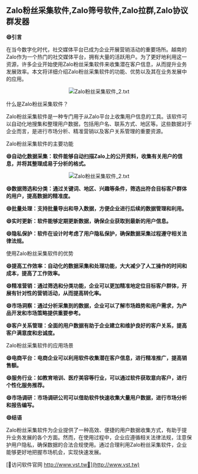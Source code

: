 ## **Zalo粉丝采集软件,Zalo筛号软件,Zalo拉群,Zalo协议群发器**
**😄引言**

在当今数字化时代，社交媒体平台已成为企业开展营销活动的重要场所。越南的Zalo作为一个热门的社交媒体平台，拥有大量的活跃用户。为了更好地利用这一资源，许多企业开始使用Zalo粉丝采集软件来收集潜在客户信息，从而提升业务发展效率。本文将详细介绍Zalo粉丝采集软件的功能、优势以及其在业务发展中的应用。

 <center><img src="https://vst.tw/MP4/tuiguang/png/3.png" alt="Zalo粉丝采集软件_2.txt"></center>

什么是Zalo粉丝采集软件？

Zalo粉丝采集软件是一种专门用于从Zalo平台上收集用户信息的工具。该软件可以自动化地搜集和整理用户数据，包括用户名、联系方式、地区等。这些数据对于企业而言，是进行市场分析、精准营销以及客户关系管理的重要资源。

Zalo粉丝采集软件的主要功能

**😄自动化数据采集：软件能够自动扫描Zalo上的公开资料，收集有关用户的信息，并将其整理成易于分析的格式。**

 <center><img src="https://vst.tw/MP4/tuiguang/png/4.png" alt="Zalo粉丝采集软件_2.txt"></center>

**😄数据筛选和分类：通过关键词、地区、兴趣等条件，筛选出符合目标客户群体的用户，提高数据的精准度。**

**😄批量处理：支持批量导出和导入数据，方便企业进行后续的数据管理和利用。**

**😄实时更新：软件能够定期更新数据，确保企业获取到最新的用户信息。**

**😄隐私保护：软件在设计时考虑了用户隐私保护，确保数据采集过程遵守相关法律法规。**

使用Zalo粉丝采集软件的优势

**😄提高工作效率：自动化的数据采集和处理功能，大大减少了人工操作的时间和成本，提高了工作效率。**

**😄精准营销：通过筛选和分类功能，企业可以更加精准地定位目标客户群体，开展有针对性的营销活动，从而提高转化率。**

**😄市场洞察：通过分析采集到的数据，企业可以了解市场趋势和用户需求，为产品开发和市场策略提供重要参考。**

**😄客户关系管理：全面的用户数据有助于企业建立和维护良好的客户关系，提高客户满意度和忠诚度。**

Zalo粉丝采集软件的应用场景

**😄电商平台：电商企业可以利用软件收集潜在客户信息，进行精准推广，提高销售额。**

**😄服务行业：如教育培训、医疗美容等行业，可以通过软件获取意向客户，进行个性化服务推荐。**

**😄市场调研：市场调研公司可以借助软件快速收集大量用户数据，进行市场分析和报告编写。**

**😄结语**

Zalo粉丝采集软件为企业提供了一种高效、便捷的用户数据收集方式，有助于提升业务发展的各个方面。然而，在使用过程中，企业应遵循相关法律法规，注意保护用户隐私，确保数据的合法合规使用。通过合理利用Zalo粉丝采集软件，企业能够更好地把握市场机会，实现快速发展。


[👻访问软件官网 http://www.vst.tw👻](http://www.vst.tw)
